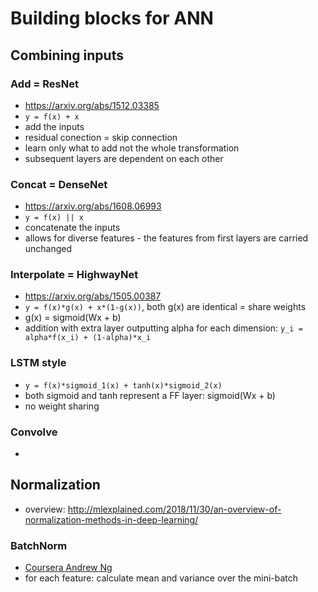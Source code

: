 # Building blocks for ANN

## Combining inputs

### Add = ResNet
 - https://arxiv.org/abs/1512.03385
 - `y = f(x) + x`
 - add the inputs
 - residual conection = skip connection
 - learn only what to add not the whole transformation
 - subsequent layers are dependent on each other
 
### Concat = DenseNet
 - https://arxiv.org/abs/1608.06993
 - `y = f(x) || x`
 - concatenate the inputs
 - allows for diverse features - the features from first layers are carried unchanged
 
### Interpolate = HighwayNet
 - https://arxiv.org/abs/1505.00387
 - `y = f(x)*g(x) + x*(1-g(x))`, both g(x) are identical = share weights
 - g(x) = sigmoid(Wx + b)
 - addition with extra layer outputting alpha for each dimension: `y_i = alpha*f(x_i) + (1-alpha)*x_i`

### LSTM style
 - `y = f(x)*sigmoid_1(x) + tanh(x)*sigmoid_2(x)`
 - both sigmoid and tanh represent a FF layer: sigmoid(Wx + b)
 - no weight sharing

### Convolve
 - 


## Normalization

 - overview: http://mlexplained.com/2018/11/30/an-overview-of-normalization-methods-in-deep-learning/

### BatchNorm
 - [Coursera Andrew Ng](https://www.coursera.org/lecture/deep-neural-network/why-does-batch-norm-work-81oTm)
 - for each feature: calculate mean and variance over the mini-batch
